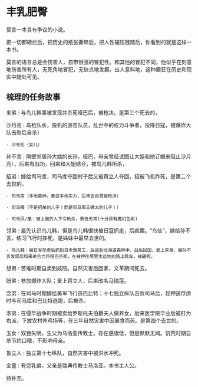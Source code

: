 # 丰乳肥臀

莫言一本具有争议的小说。

把一切都砸烂后，把历史的纸张撕碎后，把人性碾压践踏后，你看到的就是这样一本书。

莫言的语言总是会伤害人，自带很强的冒犯性。和其他的冒犯不同，他似乎在刻意地伤害所有人，无死角地冒犯，无缺点地发癫。出人意料地，这种癫狂在历史和现实中随处可见。

## 梳理的任务故事

来弟
:   与鸟儿韩事被发现并杀死哑巴后，被枪决。是第三个死去的，

沙月亮
:   鸟枪队长，投机的游击队员，乱世中的权力斗争者，投降日寇，被爆炸大队击败后自杀）

    - 沙枣花（女儿）

孙不言
:   隔壁邻居孙大姑的长孙，哑巴，母亲曾经试图让大姐和他订婚来阻止沙月亮），后来有战功，回来和大姐结合，被鸟儿韩所杀，

招弟
:   嫁给司马库，司马库夺回村子后又被蒋立人夺回，招被飞机炸死，是第二个去世的。

    - 司马库（本地豪绅，象征本地实力，后来去自首被枪决）

    - 司马粮（不是招弟的儿子！而是司马库三姨太的儿子！）

    - 司马凤/凰：被上面的人下令枪杀，黑白无常(十分具有魔幻色彩)

领弟
:   最先认识鸟儿韩，但是鸟儿韩很快被日寇抓走，后疯癫。“鸟仙”，嫁给孙不言，练习飞行时摔死，是姊妹中最早去世的。

    - 鸟儿韩：被日军俘虏后抓到日本做劳工，后逃到北海道森林中，战后回国，爱上来弟，被孙不言发现后和来弟合力将哑巴杀死，在被押往塔里木盆地的路上跳车，被碾死，

想弟
:   苦难时期自卖到妓院。自然灾害后回家，文革期间死去。

盼弟
:   参加爆炸大队；爱上蒋立人，后来改名马瑞莲。

念弟
:   在司马时期嫁给美军飞行员巴比特；十七独立纵队击败司马后，趁押送俘虏时与司马库和巴比特逃跑，后被杀。

求弟
:   在侵华战争时期被卖给罗斯托夫伯爵夫人做养女，后来医学院毕业后被打为右派，下放农村养鸡场等，在三年自然灾害中因暴食而死。是第四个去世的。

玉女
:   双目失明，生父为马洛亚传教士。存在感很低，但是默默无闻。饥荒时期自杀节约口粮，不影响母亲。

鲁立人
:   独立第十七纵队，自然灾害中被洪水冲死。

金童
:   有恋乳癖，父亲是瑞典传教士马洛亚。本书主人公。


待补充。

